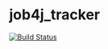 # job4j_tracker
[![Build Status](https://app.travis-ci.com/olliestyle/job4j_tracker.svg?branch=master)](https://app.travis-ci.com/olliestyle/job4j_tracker)
